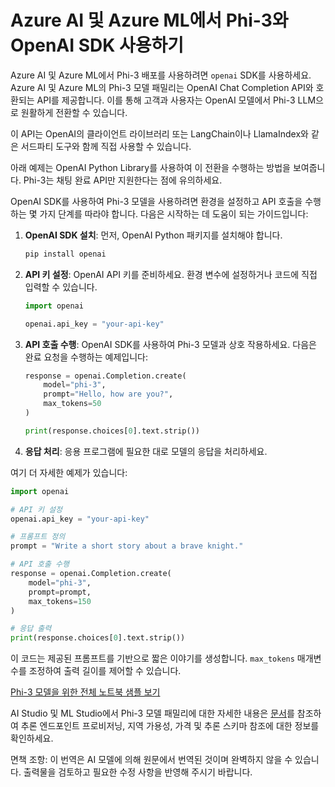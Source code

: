 # Azure AI 및 Azure ML에서 Phi-3와 OpenAI SDK 사용하기

Azure AI 및 Azure ML에서 Phi-3 배포를 사용하려면 `openai` SDK를 사용하세요. Azure AI 및 Azure ML의 Phi-3 모델 패밀리는 OpenAI Chat Completion API와 호환되는 API를 제공합니다. 이를 통해 고객과 사용자는 OpenAI 모델에서 Phi-3 LLM으로 원활하게 전환할 수 있습니다.

이 API는 OpenAI의 클라이언트 라이브러리 또는 LangChain이나 LlamaIndex와 같은 서드파티 도구와 함께 직접 사용할 수 있습니다.

아래 예제는 OpenAI Python Library를 사용하여 이 전환을 수행하는 방법을 보여줍니다. Phi-3는 채팅 완료 API만 지원한다는 점에 유의하세요.

OpenAI SDK를 사용하여 Phi-3 모델을 사용하려면 환경을 설정하고 API 호출을 수행하는 몇 가지 단계를 따라야 합니다. 다음은 시작하는 데 도움이 되는 가이드입니다:

1. **OpenAI SDK 설치**: 먼저, OpenAI Python 패키지를 설치해야 합니다.
   ```bash
   pip install openai
   ```

2. **API 키 설정**: OpenAI API 키를 준비하세요. 환경 변수에 설정하거나 코드에 직접 입력할 수 있습니다.
   ```python
   import openai

   openai.api_key = "your-api-key"
   ```

3. **API 호출 수행**: OpenAI SDK를 사용하여 Phi-3 모델과 상호 작용하세요. 다음은 완료 요청을 수행하는 예제입니다:
   ```python
   response = openai.Completion.create(
       model="phi-3",
       prompt="Hello, how are you?",
       max_tokens=50
   )

   print(response.choices[0].text.strip())
   ```

4. **응답 처리**: 응용 프로그램에 필요한 대로 모델의 응답을 처리하세요.

여기 더 자세한 예제가 있습니다:
```python
import openai

# API 키 설정
openai.api_key = "your-api-key"

# 프롬프트 정의
prompt = "Write a short story about a brave knight."

# API 호출 수행
response = openai.Completion.create(
    model="phi-3",
    prompt=prompt,
    max_tokens=150
)

# 응답 출력
print(response.choices[0].text.strip())
```

이 코드는 제공된 프롬프트를 기반으로 짧은 이야기를 생성합니다. `max_tokens` 매개변수를 조정하여 출력 길이를 제어할 수 있습니다.

[Phi-3 모델을 위한 전체 노트북 샘플 보기](https://github.com/Azure/azureml-examples/blob/main/sdk/python/foundation-models/phi-3/openaisdk.ipynb)

AI Studio 및 ML Studio에서 Phi-3 모델 패밀리에 대한 자세한 내용은 [문서](https://learn.microsoft.com/azure/ai-studio/how-to/deploy-models-phi-3?WT.mc_id=aiml-137032-kinfeylo)를 참조하여 추론 엔드포인트 프로비저닝, 지역 가용성, 가격 및 추론 스키마 참조에 대한 정보를 확인하세요.

면책 조항: 이 번역은 AI 모델에 의해 원문에서 번역된 것이며 완벽하지 않을 수 있습니다. 출력물을 검토하고 필요한 수정 사항을 반영해 주시기 바랍니다.